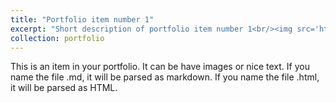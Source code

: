 ```yaml
---
title: "Portfolio item number 1"
excerpt: "Short description of portfolio item number 1<br/><img src='https://scaram.github.io/santiagocaram/images/500x300.png'>"
collection: portfolio
---
```


This is an item in your portfolio. It can be have images or nice text. If you name the file .md, it will be parsed as markdown. If you name the file .html, it will be parsed as HTML. 
